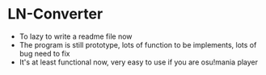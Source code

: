 # LN-Converter
- To lazy to write a readme file now
- The program is still prototype, lots of function to be implements, lots of bug need to fix
- It's at least functional now, very easy to use if you are osu!mania player

